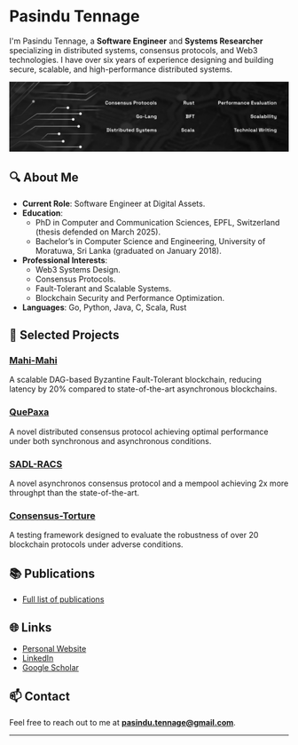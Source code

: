 # Pasindu Tennage

I'm Pasindu Tennage, a **Software Engineer** and **Systems Researcher** specializing in distributed systems, consensus protocols, and Web3 technologies. I have over six years of experience designing and building secure, scalable, and high-performance distributed systems.

![portfolio](github1.jpg)

## 🔍 About Me
- **Current Role**: Software Engineer at Digital Assets.
- **Education**: 
  - PhD in Computer and Communication Sciences, EPFL, Switzerland (thesis defended on March 2025).
  - Bachelor’s in Computer Science and Engineering, University of Moratuwa, Sri Lanka (graduated on January 2018).
- **Professional Interests**: 
  - Web3 Systems Design.
  - Consensus Protocols.
  - Fault-Tolerant and Scalable Systems.
  - Blockchain Security and Performance Optimization.
- **Languages**: Go, Python, Java, C, Scala, Rust


## 🚀 Selected Projects
### [Mahi-Mahi](https://github.com/PasinduTennage/mahi-mahi-consensus)
A scalable DAG-based Byzantine Fault-Tolerant blockchain, reducing latency by 20% compared to state-of-the-art asynchronous blockchains.

### [QuePaxa](https://github.com/dedis/quepaxa)
A novel distributed consensus protocol achieving optimal performance under both synchronous and asynchronous conditions.

### [SADL-RACS](https://github.com/ISTA-SPiDerS/sadl-racs)
A novel asynchronos consensus protocol and a mempool achieving 2x more throughpt than the state-of-the-art.

### [Consensus-Torture](https://github.com/dedis/toture-testing-consensus)
A testing framework designed to evaluate the robustness of over 20 blockchain protocols under adverse conditions.

## 📚 Publications
- [Full list of publications](https://scholar.google.com/citations?hl=en&user=U3cXWU0AAAAJ)

## 🌐 Links
- [Personal Website](https://pasindutennage.github.io/)
- [LinkedIn](https://linkedin.com/in/pasindutennage)
- [Google Scholar](https://scholar.google.com/citations?hl=en&user=U3cXWU0AAAAJ)

## 📫 Contact
Feel free to reach out to me at **pasindu.tennage@gmail.com**.

---
